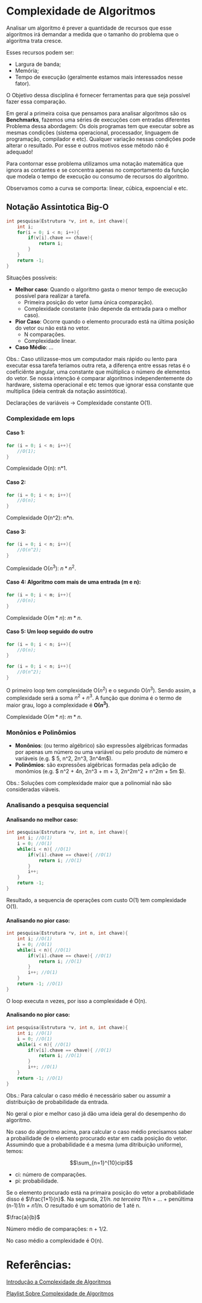 # Complexidade de Algoritmos

Analisar um algoritmo é prever a quantidade de recursos que esse algoritmos irá demandar a medida que o tamanho do problema que o algoritma trata cresce.

Esses recursos podem ser:
- Largura de banda;
- Memória;
- Tempo de execução (geralmente estamos mais interessados nesse fator).

O Objetivo dessa disciplina é fornecer ferramentas para que seja possível fazer essa comparação.

Em geral a primeira coisa que pensamos para analisar algoritmos são os **Benchmarks**, fazemos uma séries de execuções com entradas diferentes Problema dessa abordagem: Os dois programas tem que executar sobre as mesmas condições (sistema operacional, processador, linguagem de programação, compilador e etc). Qualquer variação nessas condições pode alterar o resultado. Por esse e outros motivos esse método não é adequado!

Para contornar esse problema utilizamos uma notação matemática que ignora as contantes e se concentra apenas no comportamento da função que modela o tempo de execução ou consumo de recursos do algoritmo.

Observamos como a curva se comporta: linear, cúbica, expoencial e etc.

## Notação Assintotica Big-O

```cpp
int pesquisa(Estrutura *v, int n, int chave){
    int i;
    for(i = 0; i < n; i++){
        if(v[i].chave == chave){
            return i;
        }
    }
    return -1;
}
```

Situações possíveis:
- **Melhor caso**: Quando o algoritmo gasta o menor tempo de execução possível para realizar a tarefa.
    - Primeira posição do vetor (uma única comparação).
    - Complexidade constante (não depende da entrada para o melhor caso).
- **Pior Caso**: Ocorre quando o elemento procurado está na última posição do vetor ou não está no vetor.
    - N comparações.
    - Complexidade linear.
- **Caso Médio**: ...

Obs.: Caso utilizasse-mos um computador mais rápido ou lento para executar essa tarefa teriamos outra reta, a diferença entre essas retas é o coeficiênte angular, uma constante que múltiplica o número de elementos do vetor. Se nossa intenção é comparar algoritmos independentemente do hardware, sistema operacional e etc temos que ignorar essa constante que multiplica (ideia centrak da notação assintótica).

Declarações de variáveis -> Complexidade constante O(1).

### Complexidade em lops

#### Caso 1:

```cpp
for (i = 0; i < n; i++){
    //O(1);
}
```

Complexidade O(n): n*1.

#### Caso 2:

```cpp
for (i = 0; i < n; i++){
    //O(n);
}
```

Complexidade O(n^2): n*n.

#### Caso 3:

```cpp
for (i = 0; i < n; i++){
    //O(n^2);
}
```

Complexidade O($n^3$): $n*n^2$.

#### Caso 4: Algoritmo com mais de uma entrada (m e n):

```cpp
for (i = 0; i < m; i++){
    //O(n);
}
```

Complexidade O($m*n$): $m*n$.

#### Caso 5: Um loop seguido do outro

```cpp
for (i = 0; i < n; i++){
    //O(n);
}

for (i = 0; i < n; i++){
    //O(n^2);
}
```

O primeiro loop tem complexidade O($n^2$) e o segundo O($n^3$). Sendo assim, a complexidade será a soma $n^2 + n^3$. A função que donima é o termo de maior grau, logo a complexidade é **O($n^3$)**.

Complexidade O($m*n$): $m*n$.

### Monônios e Polinômios

- **Monônios**: (ou termo algébrico) são expressões algébricas formadas por apenas um número ou uma variável ou pelo produto de número e variáveis (e.g. $ 5, n^2, 2n^3, 3n^4m$).
- **Polinômios**: são expressões algébricas formadas pela adição de monômios (e.g. $ n^2 + 4n, 2n^3 + m + 3, 2n^2m^2 + n^2m + 5m $).

Obs.: Soluções com complexidade maior que a polinomial não são consideradas viáveis.

### Analisando a pesquisa sequencial

#### Analisando no **melhor caso**:

```cpp
int pesquisa(Estrutura *v, int n, int chave){
    int i; //O(1)
    i = 0; //O(1)
    while(i < n){ //O(1)
        if(v[i].chave == chave){ //O(1)
            return i; //O(1)
        }
        i++;
    }
    return -1;
}
```

Resultado, a sequencia de operações com custo O(1) tem complexidade O(1).

#### Analisando no **pior caso**:

```cpp
int pesquisa(Estrutura *v, int n, int chave){
    int i; //O(1)
    i = 0; //O(1)
    while(i < n){ //O(1)
        if(v[i].chave == chave){ //O(1)
            return i; //O(1)
        }
        i++; //O(1)
    }
    return -1; //O(1)
}
```

O loop executa n vezes, por isso a complexidade é O(n).

#### Analisando no **pior caso**:

```cpp
int pesquisa(Estrutura *v, int n, int chave){
    int i; //O(1)
    i = 0; //O(1)
    while(i < n){ //O(1)
        if(v[i].chave == chave){ //O(1)
            return i; //O(1)
        }
        i++; //O(1)
    }
    return -1; //O(1)
}
```

Obs.: Para calcular o caso médio é necessário saber  ou assumir a distribuição de probabilidade da entrada.

No geral o pior e melhor caso já dão uma ideia geral do desempenho do algoritmo.

No caso do algoritmo acima, para calcular o caso médio precisamos saber a probailidade de o elemento procurado estar em cada posição do vetor. Assumindo que a probabilidade é a mesma (uma ditribuição uniforme), temos:

$$\sum_{n=1}^{10}cipi$$

- ci: número de comparações.
- pi: probabilidade.

Se o elemento procurado está na primaira posição do vetor a probabilidade disso é $\frac{1*1}{n}$. Na segunda, 2*1/n. na terceira 1*1/n + ... + penúltima (n-1)*1/n + n*1/n. O resultado é um somatório de 1 até n.

$\frac{a}{b}$

Número médio de comparações: n + 1/2.

No caso médio a complexidade é O(n).

# Referências:

[Introdução a Complexidade de Algoritmos](https://medium.com/nagoya-foundation/introdu%C3%A7%C3%A3o-%C3%A0-complexidade-de-algoritmos-4a9c237e4ecc)

[Playlist Sobre Complexidade de Algoritmos](https://youtube.com/playlist?list=PLTcoKFH1s7tGbKN-Lrrf7jSlwBPD3DfxD)
